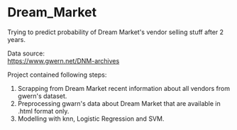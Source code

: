 # Dream_Market

Trying to predict probability of Dream Market's vendor selling stuff after 2 years.

Data source:<br/>
https://www.gwern.net/DNM-archives

Project contained following steps:
  1. Scrapping from Dream Market recent information about all vendors from gwern's dataset.
  2. Preprocessing gwarn's data about Dream Market that are available in .html format only.
  3. Modelling with knn, Logistic Regression and SVM.
